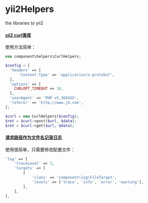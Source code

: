 # yii2Helpers
the libraries to yii2

#### [yii2 curl类库](https://github.com/aizuyan/yii2Helpers/blob/master/CurlHelpers.php)
使用方法简单：
```php
use component\helpers\CurlHelpers;

$config = [
  'headers' => [
 	  'Content-Type' => 'application/x-protobuf',
  ],
  'options' => [
    CURLOPT_TIMEOUT => 10,
  ],
  'userAgent' => 'PHP v5.36XXXX',
  'referer' => 'http://www.jd.com',
];

$curl = new CurlHelpers($config);
$ret = $curl->post($url, $data);
$ret = $curl->get($url, $data);
```

#### [请求路径作为文件名记录日志](https://github.com/aizuyan/yii2Helpers/blob/master/FileTarget.php)
使用很简单，只需要修改配置文件：
```php
'log' => [
    'traceLevel' => 3,
    'targets' => [
        [
            'class' => 'component\log\FileTarget',
            'levels' => ['trace', 'info', 'error', 'warning'],
        ],
    ],
],
```

